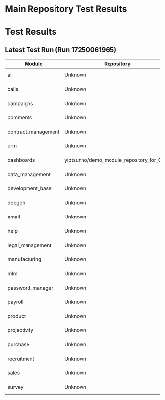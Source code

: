 # Main Repository Test Results

# Test Results

## Latest Test Run (Run 17250061965)

| Module | Repository | Status | Commit | Timestamp | Run URL |
|--------|------------|--------|--------|-----------|---------|
| ai | Unknown | ✅ Success | ead96fd68ec76031f2a7f44dc16b5b4a34a13e8e | 2025-08-26T20:48:43Z | [https://github.com/yiptsunho/demo_master_repository_for_CICD/actions/runs/17250061965](https://github.com/yiptsunho/demo_master_repository_for_CICD/actions/runs/17250061965) |
| calls | Unknown | ✅ Success | ead96fd68ec76031f2a7f44dc16b5b4a34a13e8e | 2025-08-26T20:48:43Z | [https://github.com/yiptsunho/demo_master_repository_for_CICD/actions/runs/17250061965](https://github.com/yiptsunho/demo_master_repository_for_CICD/actions/runs/17250061965) |
| campaigns | Unknown | ✅ Success | ead96fd68ec76031f2a7f44dc16b5b4a34a13e8e | 2025-08-26T20:48:43Z | [https://github.com/yiptsunho/demo_master_repository_for_CICD/actions/runs/17250061965](https://github.com/yiptsunho/demo_master_repository_for_CICD/actions/runs/17250061965) |
| comments | Unknown | ✅ Success | ead96fd68ec76031f2a7f44dc16b5b4a34a13e8e | 2025-08-26T20:48:43Z | [https://github.com/yiptsunho/demo_master_repository_for_CICD/actions/runs/17250061965](https://github.com/yiptsunho/demo_master_repository_for_CICD/actions/runs/17250061965) |
| contract_management | Unknown | ✅ Success | ead96fd68ec76031f2a7f44dc16b5b4a34a13e8e | 2025-08-26T20:48:43Z | [https://github.com/yiptsunho/demo_master_repository_for_CICD/actions/runs/17250061965](https://github.com/yiptsunho/demo_master_repository_for_CICD/actions/runs/17250061965) |
| crm | Unknown | ✅ Success | ead96fd68ec76031f2a7f44dc16b5b4a34a13e8e | 2025-08-26T20:48:43Z | [https://github.com/yiptsunho/demo_master_repository_for_CICD/actions/runs/17250061965](https://github.com/yiptsunho/demo_master_repository_for_CICD/actions/runs/17250061965) |
| dashboards | yiptsunho/demo_module_repository_for_CICD | ❌ Failure | ead96fd68ec76031f2a7f44dc16b5b4a34a13e8e | 2025-08-26T20:48:43Z | [https://github.com/yiptsunho/demo_master_repository_for_CICD/actions/runs/17250061965](https://github.com/yiptsunho/demo_master_repository_for_CICD/actions/runs/17250061965) |
| data_management | Unknown | ✅ Success | ead96fd68ec76031f2a7f44dc16b5b4a34a13e8e | 2025-08-26T20:48:43Z | [https://github.com/yiptsunho/demo_master_repository_for_CICD/actions/runs/17250061965](https://github.com/yiptsunho/demo_master_repository_for_CICD/actions/runs/17250061965) |
| development_base | Unknown | ✅ Success | ead96fd68ec76031f2a7f44dc16b5b4a34a13e8e | 2025-08-26T20:48:43Z | [https://github.com/yiptsunho/demo_master_repository_for_CICD/actions/runs/17250061965](https://github.com/yiptsunho/demo_master_repository_for_CICD/actions/runs/17250061965) |
| docgen | Unknown | ✅ Success | ead96fd68ec76031f2a7f44dc16b5b4a34a13e8e | 2025-08-26T20:48:43Z | [https://github.com/yiptsunho/demo_master_repository_for_CICD/actions/runs/17250061965](https://github.com/yiptsunho/demo_master_repository_for_CICD/actions/runs/17250061965) |
| email | Unknown | ✅ Success | ead96fd68ec76031f2a7f44dc16b5b4a34a13e8e | 2025-08-26T20:48:43Z | [https://github.com/yiptsunho/demo_master_repository_for_CICD/actions/runs/17250061965](https://github.com/yiptsunho/demo_master_repository_for_CICD/actions/runs/17250061965) |
| help | Unknown | ✅ Success | ead96fd68ec76031f2a7f44dc16b5b4a34a13e8e | 2025-08-26T20:48:43Z | [https://github.com/yiptsunho/demo_master_repository_for_CICD/actions/runs/17250061965](https://github.com/yiptsunho/demo_master_repository_for_CICD/actions/runs/17250061965) |
| legal_management | Unknown | ✅ Success | ead96fd68ec76031f2a7f44dc16b5b4a34a13e8e | 2025-08-26T20:48:43Z | [https://github.com/yiptsunho/demo_master_repository_for_CICD/actions/runs/17250061965](https://github.com/yiptsunho/demo_master_repository_for_CICD/actions/runs/17250061965) |
| manufacturing | Unknown | ✅ Success | ead96fd68ec76031f2a7f44dc16b5b4a34a13e8e | 2025-08-26T20:48:43Z | [https://github.com/yiptsunho/demo_master_repository_for_CICD/actions/runs/17250061965](https://github.com/yiptsunho/demo_master_repository_for_CICD/actions/runs/17250061965) |
| mlm | Unknown | ✅ Success | ead96fd68ec76031f2a7f44dc16b5b4a34a13e8e | 2025-08-26T20:48:43Z | [https://github.com/yiptsunho/demo_master_repository_for_CICD/actions/runs/17250061965](https://github.com/yiptsunho/demo_master_repository_for_CICD/actions/runs/17250061965) |
| password_manager | Unknown | ✅ Success | ead96fd68ec76031f2a7f44dc16b5b4a34a13e8e | 2025-08-26T20:48:43Z | [https://github.com/yiptsunho/demo_master_repository_for_CICD/actions/runs/17250061965](https://github.com/yiptsunho/demo_master_repository_for_CICD/actions/runs/17250061965) |
| payroll | Unknown | ✅ Success | ead96fd68ec76031f2a7f44dc16b5b4a34a13e8e | 2025-08-26T20:48:43Z | [https://github.com/yiptsunho/demo_master_repository_for_CICD/actions/runs/17250061965](https://github.com/yiptsunho/demo_master_repository_for_CICD/actions/runs/17250061965) |
| product | Unknown | ✅ Success | ead96fd68ec76031f2a7f44dc16b5b4a34a13e8e | 2025-08-26T20:48:43Z | [https://github.com/yiptsunho/demo_master_repository_for_CICD/actions/runs/17250061965](https://github.com/yiptsunho/demo_master_repository_for_CICD/actions/runs/17250061965) |
| projectivity | Unknown | ✅ Success | ead96fd68ec76031f2a7f44dc16b5b4a34a13e8e | 2025-08-26T20:48:43Z | [https://github.com/yiptsunho/demo_master_repository_for_CICD/actions/runs/17250061965](https://github.com/yiptsunho/demo_master_repository_for_CICD/actions/runs/17250061965) |
| purchase | Unknown | ✅ Success | ead96fd68ec76031f2a7f44dc16b5b4a34a13e8e | 2025-08-26T20:48:43Z | [https://github.com/yiptsunho/demo_master_repository_for_CICD/actions/runs/17250061965](https://github.com/yiptsunho/demo_master_repository_for_CICD/actions/runs/17250061965) |
| recruitment | Unknown | ✅ Success | ead96fd68ec76031f2a7f44dc16b5b4a34a13e8e | 2025-08-26T20:48:43Z | [https://github.com/yiptsunho/demo_master_repository_for_CICD/actions/runs/17250061965](https://github.com/yiptsunho/demo_master_repository_for_CICD/actions/runs/17250061965) |
| sales | Unknown | ✅ Success | ead96fd68ec76031f2a7f44dc16b5b4a34a13e8e | 2025-08-26T20:48:43Z | [https://github.com/yiptsunho/demo_master_repository_for_CICD/actions/runs/17250061965](https://github.com/yiptsunho/demo_master_repository_for_CICD/actions/runs/17250061965) |
| survey | Unknown | ✅ Success | ead96fd68ec76031f2a7f44dc16b5b4a34a13e8e | 2025-08-26T20:48:43Z | [https://github.com/yiptsunho/demo_master_repository_for_CICD/actions/runs/17250061965](https://github.com/yiptsunho/demo_master_repository_for_CICD/actions/runs/17250061965) |
